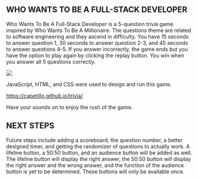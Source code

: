 ## WHO WANTS TO BE A FULL-STACK DEVELOPER

Who Wants To Be A Full-Stack Developer is a 5-question trivia game inspired by Who Wants To Be A Millionaire. The questions theme are related to software engineering and they ascend in difficulty. You have 15 seconds to answer question 1, 30 seconds to answer question 2-3, and 45 seconds to answer questions 4-5. If you answer incorrectly, the game ends but you have the option to play again by clicking the replay button. You win when you answer all 5 questions correctly. 

![](https://i.imgur.com/7O5YuED.png)

JavaScript, HTML, and CSS were used to design and run this game. 

https://capetillo.github.io/trivia/

Have your sounds on to enjoy the rush of the game. 


## NEXT STEPS

Future steps include adding a scoreboard, the question number, a better designed timer, and getting the randomizer of questions to actually work. A lifeline button, a 50:50 button, and an audience button will be added as well. The lifeline button will display the right answer, the 50:50 button will display the right answer and the wrong answer, and the function of the audience button is yet to be determined. These buttons will only be available once. 
